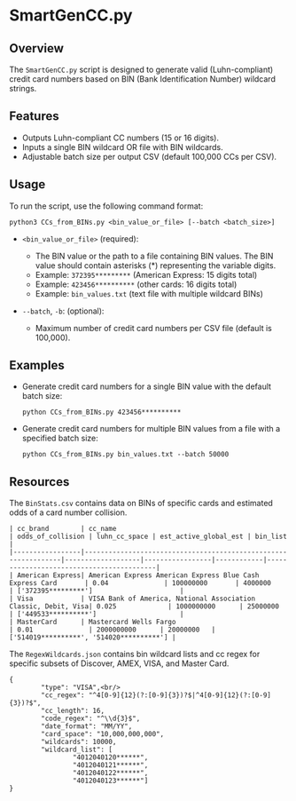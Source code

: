 
# SmartGenCC.py

## Overview
The `SmartGenCC.py` script is designed to generate valid (Luhn-compliant) credit card numbers based on BIN (Bank Identification Number) wildcard strings.

## Features
- Outputs Luhn-compliant CC numbers (15 or 16 digits).
- Inputs a single BIN wildcard OR file with BIN wildcards.
- Adjustable batch size per output CSV (default 100,000 CCs per CSV).

## Usage
To run the script, use the following command format:
    
    python3 CCs_from_BINs.py <bin_value_or_file> [--batch <batch_size>]

- `<bin_value_or_file>` (required):
  - The BIN value or the path to a file containing BIN values. The BIN value should contain asterisks (*) representing the variable digits.
  - Example: `372395*********` (American Express: 15 digits total)
  - Example: `423456**********` (other cards: 16 digits total)
  - Example: `bin_values.txt` (text file with multiple wildcard BINs)
    
- `--batch`, `-b`: (optional):
  - Maximum number of credit card numbers per CSV file (default is 100,000).

## Examples
- Generate credit card numbers for a single BIN value with the default batch size:
  ```
  python CCs_from_BINs.py 423456**********
  ```

- Generate credit card numbers for multiple BIN values from a file with a specified batch size:
  ```
  python CCs_from_BINs.py bin_values.txt --batch 50000
  ```

## Resources

The `BinStats.csv` contains data on BINs of specific cards and estimated odds of a card number collision.
```
| cc_brand        | cc_name                                                        | odds_of_collision | luhn_cc_space | est_active_global_est | bin_list                                 |
|-----------------|----------------------------------------------------------------|-------------------|-----------------|------------|------------------------------------------|
| American Express| American Express American Express Blue Cash Express Card       | 0.04              | 100000000       | 4000000    | ['372395*********']                      |
| Visa            | VISA Bank of America, National Association Classic, Debit, Visa| 0.025             | 1000000000      | 25000000   | ['449533**********']                     |
| MasterCard      | Mastercard Wells Fargo                                         | 0.01              | 2000000000      | 20000000   | ['514019**********', '514020**********'] |
```

The `RegexWildcards.json` contains bin wildcard lists and cc regex for specific subsets of Discover, AMEX, VISA, and Master Card.
```
{      
        "type": "VISA",<br/>
        "cc_regex": "^4[0-9]{12}(?:[0-9]{3})?$|^4[0-9]{12}(?:[0-9]{3})?$",
        "cc_length": 16,
        "code_regex": "^\\d{3}$",
        "date_format": "MM/YY",
        "card_space": "10,000,000,000",
        "wildcards": 10000,
        "wildcard_list": [
                "4012040120******",
                "4012040121******",
                "4012040122******",
                "4012040123******"]
}
```
